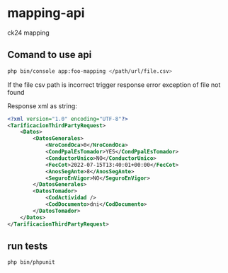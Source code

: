# mapping-api
ck24 mapping

## Comand to use api

```bash
php bin/console app:foo-mapping </path/url/file.csv>
```

If the file csv path is incorrect trigger response error exception of file not found

Response xml as string:

```xml
<?xml version="1.0" encoding="UTF-8"?>
<TarificacionThirdPartyRequest>
    <Datos>
        <DatosGenerales>
            <NroCondOca>0</NroCondOca>
            <CondPpalEsTomador>YES</CondPpalEsTomador>
            <ConductorUnico>NO</ConductorUnico>
            <FecCot>2022-07-15T13:40:01+00:00</FecCot>
            <AnosSegAnte>8</AnosSegAnte>
            <SeguroEnVigor>NO</SeguroEnVigor>
        </DatosGenerales>
        <DatosTomador>
            <CodActividad />
            <CodDocumento>dni</CodDocumento>
        </DatosTomador>
    </Datos>
</TarificacionThirdPartyRequest>
```

## run tests
```bash
php bin/phpunit
```